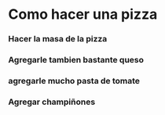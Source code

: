 # Como hacer una pizza

### Hacer la masa de la pizza

### Agregarle tambien bastante queso

### agregarle mucho pasta de tomate

### Agregar champiñones
